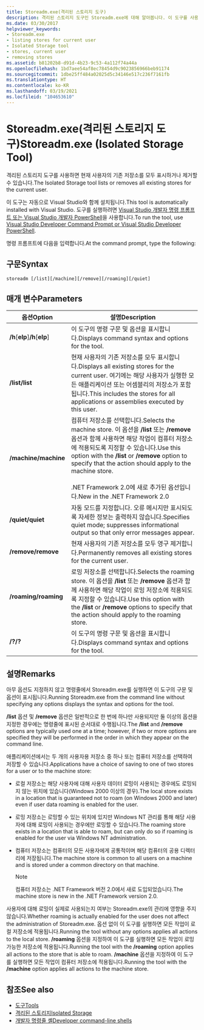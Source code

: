```yaml
---
title: Storeadm.exe(격리된 스토리지 도구)
description: 격리된 스토리지 도구인 Storeadm.exe에 대해 알아봅니다. 이 도구를 사용하여 현재 사용자의 기존 저장소를 모두 표시하거나 제거할 수 있습니다.
ms.date: 03/30/2017
helpviewer_keywords:
- Storeadm.exe
- listing stores for current user
- Isolated Storage tool
- stores, current user
- removing stores
ms.assetid: b81202b8-d91d-4b23-9c53-4a112f74a44a
ms.openlocfilehash: 1bd7aee54af8ec78454d9c9023856966beb91174
ms.sourcegitcommit: 1dbe25ff484a02025d5c34146e517c236f7161fb
ms.translationtype: HT
ms.contentlocale: ko-KR
ms.lasthandoff: 03/19/2021
ms.locfileid: "104653610"
---
```

# <a name="storeadmexe-isolated-storage-tool"></a><span data-ttu-id="ef603-104">Storeadm.exe(격리된 스토리지 도구)</span><span class="sxs-lookup"><span data-stu-id="ef603-104">Storeadm.exe (Isolated Storage Tool)</span></span>

<span data-ttu-id="ef603-105">격리된 스토리지 도구를 사용하면 현재 사용자의 기존 저장소를 모두 표시하거나 제거할 수 있습니다.</span><span class="sxs-lookup"><span data-stu-id="ef603-105">The Isolated Storage tool lists or removes all existing stores for the current user.</span></span>  
  
 <span data-ttu-id="ef603-106">이 도구는 자동으로 Visual Studio와 함께 설치됩니다.</span><span class="sxs-lookup"><span data-stu-id="ef603-106">This tool is automatically installed with Visual Studio.</span></span> <span data-ttu-id="ef603-107">도구를 실행하려면 [Visual Studio 개발자 명령 프롬프트 또는 Visual Studio 개발자 PowerShell](/visualstudio/ide/reference/command-prompt-powershell)을 사용합니다.</span><span class="sxs-lookup"><span data-stu-id="ef603-107">To run the tool, use [Visual Studio Developer Command Prompt or Visual Studio Developer PowerShell](/visualstudio/ide/reference/command-prompt-powershell).</span></span>
  
 <span data-ttu-id="ef603-108">명령 프롬프트에 다음을 입력합니다.</span><span class="sxs-lookup"><span data-stu-id="ef603-108">At the command prompt, type the following:</span></span>  
  
## <a name="syntax"></a><span data-ttu-id="ef603-109">구문</span><span class="sxs-lookup"><span data-stu-id="ef603-109">Syntax</span></span>  
  
```console  
storeadm [/list][/machine][/remove][/roaming][/quiet]  
```  
  
## <a name="parameters"></a><span data-ttu-id="ef603-110">매개 변수</span><span class="sxs-lookup"><span data-stu-id="ef603-110">Parameters</span></span>  
  
|<span data-ttu-id="ef603-111">옵션</span><span class="sxs-lookup"><span data-stu-id="ef603-111">Option</span></span>|<span data-ttu-id="ef603-112">설명</span><span class="sxs-lookup"><span data-stu-id="ef603-112">Description</span></span>|  
|------------|-----------------|  
|<span data-ttu-id="ef603-113">**/h**[**elp**]</span><span class="sxs-lookup"><span data-stu-id="ef603-113">**/h**[**elp**]</span></span>|<span data-ttu-id="ef603-114">이 도구의 명령 구문 및 옵션을 표시합니다.</span><span class="sxs-lookup"><span data-stu-id="ef603-114">Displays command syntax and options for the tool.</span></span>|  
|<span data-ttu-id="ef603-115">**/list**</span><span class="sxs-lookup"><span data-stu-id="ef603-115">**/list**</span></span>|<span data-ttu-id="ef603-116">현재 사용자의 기존 저장소를 모두 표시합니다.</span><span class="sxs-lookup"><span data-stu-id="ef603-116">Displays all existing stores for the current user.</span></span> <span data-ttu-id="ef603-117">여기에는 해당 사용자가 실행한 모든 애플리케이션 또는 어셈블리의 저장소가 포함됩니다.</span><span class="sxs-lookup"><span data-stu-id="ef603-117">This includes the stores for all applications or assemblies executed by this user.</span></span>|  
|<span data-ttu-id="ef603-118">**/machine**</span><span class="sxs-lookup"><span data-stu-id="ef603-118">**/machine**</span></span>|<span data-ttu-id="ef603-119">컴퓨터 저장소를 선택합니다.</span><span class="sxs-lookup"><span data-stu-id="ef603-119">Selects the machine store.</span></span> <span data-ttu-id="ef603-120">이 옵션을 **/list** 또는 **/remove** 옵션과 함께 사용하면 해당 작업이 컴퓨터 저장소에 적용되도록 지정할 수 있습니다.</span><span class="sxs-lookup"><span data-stu-id="ef603-120">Use this option with the **/list** or **/remove** option to specify that the action should apply to the machine store.</span></span><br /><br /> <span data-ttu-id="ef603-121">.NET Framework 2.0에 새로 추가된 옵션입니다.</span><span class="sxs-lookup"><span data-stu-id="ef603-121">New in the .NET Framework 2.0</span></span>|  
|<span data-ttu-id="ef603-122">**/quiet**</span><span class="sxs-lookup"><span data-stu-id="ef603-122">**/quiet**</span></span>|<span data-ttu-id="ef603-123">자동 모드를 지정합니다. 오류 메시지만 표시되도록 자세한 정보는 출력하지 않습니다.</span><span class="sxs-lookup"><span data-stu-id="ef603-123">Specifies quiet mode; suppresses informational output so that only error messages appear.</span></span>|  
|<span data-ttu-id="ef603-124">**/remove**</span><span class="sxs-lookup"><span data-stu-id="ef603-124">**/remove**</span></span>|<span data-ttu-id="ef603-125">현재 사용자의 기존 저장소를 모두 영구 제거합니다.</span><span class="sxs-lookup"><span data-stu-id="ef603-125">Permanently removes all existing stores for the current user.</span></span>|  
|<span data-ttu-id="ef603-126">**/roaming**</span><span class="sxs-lookup"><span data-stu-id="ef603-126">**/roaming**</span></span>|<span data-ttu-id="ef603-127">로밍 저장소를 선택합니다.</span><span class="sxs-lookup"><span data-stu-id="ef603-127">Selects the roaming store.</span></span> <span data-ttu-id="ef603-128">이 옵션을 **/list** 또는 **/remove** 옵션과 함께 사용하면 해당 작업이 로밍 저장소에 적용되도록 지정할 수 있습니다.</span><span class="sxs-lookup"><span data-stu-id="ef603-128">Use this option with the **/list** or **/remove** options to specify that the action should apply to the roaming store.</span></span>|  
|<span data-ttu-id="ef603-129">**/?**</span><span class="sxs-lookup"><span data-stu-id="ef603-129">**/?**</span></span>|<span data-ttu-id="ef603-130">이 도구의 명령 구문 및 옵션을 표시합니다.</span><span class="sxs-lookup"><span data-stu-id="ef603-130">Displays command syntax and options for the tool.</span></span>|  
  
## <a name="remarks"></a><span data-ttu-id="ef603-131">설명</span><span class="sxs-lookup"><span data-stu-id="ef603-131">Remarks</span></span>  

 <span data-ttu-id="ef603-132">아무 옵션도 지정하지 않고 명령줄에서 Storeadm.exe를 실행하면 이 도구의 구문 및 옵션이 표시됩니다.</span><span class="sxs-lookup"><span data-stu-id="ef603-132">Running Storeadm.exe from the command line without specifying any options displays the syntax and options for the tool.</span></span>  
  
 <span data-ttu-id="ef603-133">**/list** 옵션 및 **/remove** 옵션은 일반적으로 한 번에 하나만 사용되지만 둘 이상의 옵션을 지정한 경우에는 명령줄에 표시된 순서대로 수행됩니다.</span><span class="sxs-lookup"><span data-stu-id="ef603-133">The **/list** and **/remove** options are typically used one at a time; however, if two or more options are specified they will be performed in the order in which they appear on the command line.</span></span>  
  
 <span data-ttu-id="ef603-134">애플리케이션에서는 두 개의 사용자용 저장소 중 하나 또는 컴퓨터 저장소를 선택하여 저장할 수 있습니다.</span><span class="sxs-lookup"><span data-stu-id="ef603-134">Applications have a choice of saving to one of two stores for a user or to the machine store:</span></span>  
  
- <span data-ttu-id="ef603-135">로컬 저장소는 해당 사용자에 대해 사용자 데이터 로밍이 사용되는 경우에도 로밍되지 않는 위치에 있습니다(Windows 2000 이상의 경우).</span><span class="sxs-lookup"><span data-stu-id="ef603-135">The local store exists in a location that is guaranteed not to roam (on Windows 2000 and later) even if user data roaming is enabled for the user.</span></span>  
  
- <span data-ttu-id="ef603-136">로밍 저장소는 로밍할 수 있는 위치에 있지만 Windows NT 관리를 통해 해당 사용자에 대해 로밍이 사용되는 경우에만 로밍할 수 있습니다.</span><span class="sxs-lookup"><span data-stu-id="ef603-136">The roaming store exists in a location that is able to roam, but can only do so if roaming is enabled for the user via Windows NT administration.</span></span>  
  
- <span data-ttu-id="ef603-137">컴퓨터 저장소는 컴퓨터의 모든 사용자에게 공통적이며 해당 컴퓨터의 공용 디렉터리에 저장됩니다.</span><span class="sxs-lookup"><span data-stu-id="ef603-137">The machine store is common to all users on a machine and is stored under a common directory on that machine.</span></span>  
  
    > [!NOTE]
    > <span data-ttu-id="ef603-138">컴퓨터 저장소는 .NET Framework 버전 2.0에서 새로 도입되었습니다.</span><span class="sxs-lookup"><span data-stu-id="ef603-138">The machine store is new in the .NET Framework version 2.0.</span></span>  
  
 <span data-ttu-id="ef603-139">사용자에 대해 로밍이 실제로 사용되는지 여부는 Storeadm.exe의 관리에 영향을 주지 않습니다.</span><span class="sxs-lookup"><span data-stu-id="ef603-139">Whether roaming is actually enabled for the user does not affect the administration of Storeadm.exe.</span></span> <span data-ttu-id="ef603-140">옵션 없이 이 도구를 실행하면 모든 작업이 로컬 저장소에 적용됩니다.</span><span class="sxs-lookup"><span data-stu-id="ef603-140">Running the tool without any options applies all actions to the local store.</span></span> <span data-ttu-id="ef603-141">**/roaming** 옵션을 지정하여 이 도구를 실행하면 모든 작업이 로밍 가능한 저장소에 적용됩니다.</span><span class="sxs-lookup"><span data-stu-id="ef603-141">Running the tool with the **/roaming** option applies all actions to the store that is able to roam.</span></span> <span data-ttu-id="ef603-142">**/machine** 옵션을 지정하여 이 도구를 실행하면 모든 작업이 컴퓨터 저장소에 적용됩니다.</span><span class="sxs-lookup"><span data-stu-id="ef603-142">Running the tool with the **/machine** option applies all actions to the machine store.</span></span>  
  
## <a name="see-also"></a><span data-ttu-id="ef603-143">참조</span><span class="sxs-lookup"><span data-stu-id="ef603-143">See also</span></span>

- [<span data-ttu-id="ef603-144">도구</span><span class="sxs-lookup"><span data-stu-id="ef603-144">Tools</span></span>](index.md)
- [<span data-ttu-id="ef603-145">격리된 스토리지</span><span class="sxs-lookup"><span data-stu-id="ef603-145">Isolated Storage</span></span>](../../standard/io/isolated-storage.md)
- [<span data-ttu-id="ef603-146">개발자 명령줄 셸</span><span class="sxs-lookup"><span data-stu-id="ef603-146">Developer command-line shells</span></span>](/visualstudio/ide/reference/command-prompt-powershell)
